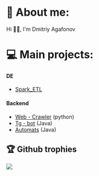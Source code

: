 # 💫 About me:
Hi 👋🏻, I'm Dmitriy Agafonov

# 💻 Main projects:
#### DE
 - [Spark_ETL](https://github.com/admitriy1931/Spark_ETL)
#### Backend
 - [Web - Crawler](https://github.com/SlivnyiArtem/WebCraulerPy) (python)
 - [Tg - bot](https://github.com/admitriy1931/Weather_Bot_Java) (Java)
 - [Automats](https://github.com/1Shadowscale1/Automats) (Java)
## 🏆 Github trophies
![](https://github-profile-trophy.vercel.app/?username=admitriy1931&theme=dracula&no-frame=true&no-bg=true&margin-w=4)

<!--
**admitriy1931/admitriy1931** is a ✨ _special_ ✨ repository because its `README.md` (this file) appears on your GitHub profile.

Here are some ideas to get you started:

- 🔭 I’m currently working on ...
- 🌱 I’m currently learning ...
- 👯 I’m looking to collaborate on ...
- 🤔 I’m looking for help with ...
- 💬 Ask me about ...
- 📫 How to reach me: ...
- 😄 Pronouns: ...
- ⚡ Fun fact: ...
-->
